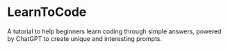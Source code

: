 # LearnToCode
A tutorial to help beginners learn coding through simple answers, powered by ChatGPT to create unique and interesting prompts.
